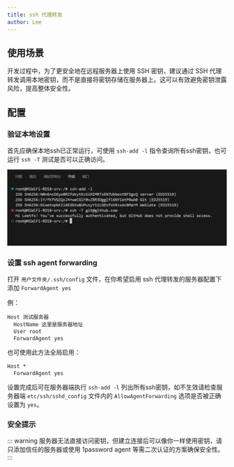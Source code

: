 ```yaml
---
title: ssh 代理转发
author: Lee
---
```


## 使用场景

开发过程中，为了更安全地在远程服务器上使用 SSH 密钥，建议通过 SSH 代理转发调用本地密钥，而不是直接将密钥存储在服务器上。这可以有效避免密钥泄露风险，提高整体安全性。

## 配置

### 验证本地设置

首先应确保本地ssh已正常运行，可使用 `ssh-add -l` 指令查询所有ssh密钥，也可运行 `ssh -T` 测试是否可以正确访问。

![](./pubilc/ssh-agent-1.png)

### 设置 ssh agent forwarding

打开 `用户文件夹/.ssh/config` 文件，在你希望启用 ssh 代理转发的服务器配置下添加 `ForwardAgent yes`

例：

```text{4}
Host 测试服务器
  HostName 这里是服务器地址
  User root
  ForwardAgent yes
```

也可使用此方法全局启用：

```text
Host *
  ForwardAgent yes
```

设置完成后可在服务器端执行 `ssh-add -l` 列出所有ssh密钥，如不生效请检查服务器端 `etc/ssh/sshd_config` 文件内的 `AllowAgentForwarding` 选项是否被正确设置为 `yes`。

### 安全提示

::: warning
服务器无法直接访问密钥，但建立连接后可以像你一样使用密钥，请只添加信任的服务器或使用 1password agent 等需二次认证的方案确保安全性。
:::
